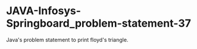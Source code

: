 # JAVA-Infosys-Springboard_problem-statement-37
Java's problem statement to print floyd's triangle.
